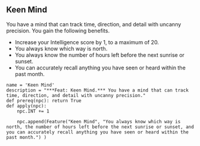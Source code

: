 ## Keen Mind
You have a mind that can track time, direction, and detail with uncanny precision. You gain the following benefits.

* Increase your Intelligence score by 1, to a maximum of 20.
* You always know which way is north.
* You always know the number of hours left before the next sunrise or sunset.
* You can accurately recall anything you have seen or heard within the past month.

```
name = 'Keen Mind'
description = "***Feat: Keen Mind.*** You have a mind that can track time, direction, and detail with uncanny precision."
def prereq(npc): return True
def apply(npc):
    npc.INT += 1

    npc.append(Feature("Keen Mind", "You always know which way is north, the number of hours left before the next sunrise or sunset, and you can accurately recall anything you have seen or heard within the past month.") )
```
